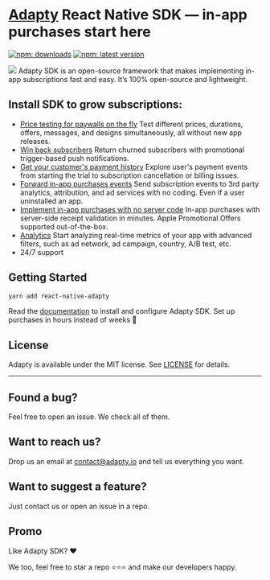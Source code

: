 # [Adapty](https://adapty.io/?utm_source=github&utm_medium=content&utm_campaign=AdaptySDK-React-Native) React Native SDK — in-app purchases start here
  <a href="http://bit.ly/39cidVJ"><img src="https://img.shields.io/npm/dt/react-native-adapty?style=flat&labelColor=6322ee&color=7E41FF&logo=yarn" alt="npm:  downloads" /></a>
  <a href="http://bit.ly/39cidVJ2"><img src="https://img.shields.io/npm/v/react-native-adapty?style=flat&labelColor=6322ee&color=7E41FF&logo=npm" alt="npm: latest version" /></a>
  
<img src="https://github.com/adaptyteam/AdaptySDK-iOS/blob/master/adapty-schema.png">
Adapty SDK is an open-source framework that makes implementing in-app subscriptions fast and easy. It’s 100% open-source and lightweight.

## Install SDK to grow subscriptions:
- [Price testing for paywalls on the fly](https://doc.adapty.io/docs/ab-test?utm_source=github&utm_medium=content&utm_campaign=AdaptySDK-React-Native)
Test different prices, durations, offers, messages, and designs simultaneously, all without new app releases.
- [Win back subscribers](https://doc.adapty.io/docs/promo-campaigns?utm_source=github&utm_medium=content&utm_campaign=AdaptySDK-React-Native)
Return churned subscribers with promotional trigger-based push notifications.
- [Get your customer's payment history](https://doc.adapty.io/docs/profiles-crm?utm_source=github&utm_medium=content&utm_campaign=AdaptySDK-React-Native)
Explore user's payment events from starting the trial to subscription cancellation or billing issues.
- [Forward in-app purchases events](https://doc.adapty.io/docs/events?utm_source=github&utm_medium=content&utm_campaign=AdaptySDK-React-Native)
Send subscription events to 3rd party analytics, attribution, and ad services with no coding. Even if a user uninstalled an app.
- [Implement in-app purchases with no server code](https://doc.adapty.io/docs/react-native-sdk-configuration?utm_source=github&utm_medium=content&utm_campaign=AdaptySDK-React-Native)
In-app purchases with server-side receipt validation in minutes. Apple Promotional Offers supported out-of-the-box.
- [Analytics](https://doc.adapty.io/docs/analytics-charts?utm_source=github&utm_medium=content&utm_campaign=AdaptySDK-React-Native)
Start analyzing real-time metrics of your app with advanced filters, such as ad network, ad campaign, country, A/B test, etc.
- 24/7 support

## Getting Started

```sh
yarn add react-native-adapty
```

Read the [documentation](https://doc.adapty.io/docs/react-native-sdk-installation?utm_source=github&utm_medium=content&utm_campaign=AdaptySDK-React-Native) to install and configure Adapty SDK. Set up purchases in hours instead of weeks :rocket:

## License
Adapty is available under the MIT license. See [LICENSE](https://github.com/adaptyteam/AdaptySDK-React-Native/blob/master/LICENSE) for details.

---

## Found a bug?

Feel free to open an issue. We check all of them.

## Want to reach us?

Drop us an email at contact@adapty.io and tell us everything you want.

## Want to suggest a feature?

Just contact us or open an issue in a repo.

## Promo

Like Adapty SDK? ❤️

We too, feel free to star a repo ⭐️⭐️⭐️ and make our developers happy.
